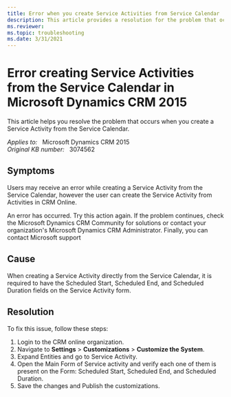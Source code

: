 ```yaml
---
title: Error when you create Service Activities from Service Calendar
description: This article provides a resolution for the problem that occurs when you create a Service Activity from the Service Calendar.
ms.reviewer: 
ms.topic: troubleshooting
ms.date: 3/31/2021
---
```

# Error creating Service Activities from the Service Calendar in Microsoft Dynamics CRM 2015

This article helps you resolve the problem that occurs when you create a Service Activity from the Service Calendar.

_Applies to:_ &nbsp; Microsoft Dynamics CRM 2015  
_Original KB number:_ &nbsp; 3074562

## Symptoms

Users may receive an error while creating a Service Activity from the Service Calendar, however the user can create the Service Activity from Activities in CRM Online.

An error has occurred. Try this action again. If the problem continues, check the Microsoft Dynamics CRM Community for solutions or contact your organization's Microsoft Dynamics CRM Administrator. Finally, you can contact Microsoft support

## Cause

When creating a Service Activity directly from the Service Calendar, it is required to have the Scheduled Start, Scheduled End, and Scheduled Duration fields on the Service Activity form.

## Resolution

To fix this issue, follow these steps:

1. Login to the CRM online organization.
1. Navigate to **Settings** > **Customizations** > **Customize the System**.
1. Expand Entities and go to Service Activity.
1. Open the Main Form of Service activity and verify each one of them is present on the Form: Scheduled Start, Scheduled End, and Scheduled Duration.
1. Save the changes and Publish the customizations.
